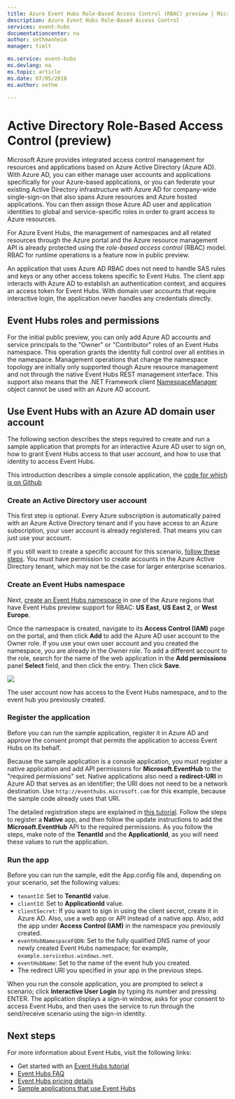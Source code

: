 ```yaml
---
title: Azure Event Hubs Role-Based Access Control (RBAC) preview | Microsoft Docs
description: Azure Event Hubs Role-Based Access Control
services: event-hubs
documentationcenter: na
author: sethmanheim
manager: timlt

ms.service: event-hubs
ms.devlang: na
ms.topic: article
ms.date: 07/05/2018
ms.author: sethm

---
```


# Active Directory Role-Based Access Control (preview)

Microsoft Azure provides integrated access control management for resources and applications based on Azure Active Directory (Azure AD). With Azure AD, you can either manage user accounts and applications specifically for your Azure-based applications, or you can federate your existing Active Directory infrastructure with Azure AD for company-wide single-sign-on that also spans Azure resources and Azure hosted applications. You can then assign those Azure AD user and application identities to global and service-specific roles in order to grant access to Azure resources.

For Azure Event Hubs, the management of namespaces and all related resources through the Azure portal and the Azure resource management API is already protected using the *role-based access control* (RBAC) model. RBAC for runtime operations is a feature now in public preview. 

An application that uses Azure AD RBAC does not need to handle SAS rules and keys or any other access tokens specific to Event Hubs. The client app interacts with Azure AD to establish an authentication context, and acquires an access token for Event Hubs. With domain user accounts that require interactive login, the application never handles any credentials directly.

## Event Hubs roles and permissions

For the initial public preview, you can only add Azure AD accounts and service principals to the "Owner" or "Contributor" roles of an Event Hubs namespace. This operation grants the identity full control over all entities in the namespace. Management operations that change the namespace topology are initially only supported though Azure resource management and not through the native Event Hubs REST management interface. This support also means that the .NET Framework client [NamespaceManager](/dotnet/api/microsoft.servicebus.namespacemanager) object cannot be used with an Azure AD account.  

## Use Event Hubs with an Azure AD domain user account

The following section describes the steps required to create and run a sample application that prompts for an interactive Azure AD user to sign on, how to grant Event Hubs access to that user account, and how to use that identity to access Event Hubs. 

This introduction describes a simple console application, the [code for which is on Github](https://github.com/Azure/azure-event-hubs/tree/master/samples/DotNet/Rbac/EventHubsSenderReceiverRbac/)

### Create an Active Directory user account

This first step is optional. Every Azure subscription is automatically paired with an Azure Active Directory tenant and if you have access to an Azure subscription, your user account is already registered. That means you can just use your account. 

If you still want to create a specific account for this scenario, [follow these steps](../automation/automation-create-aduser-account.md). You must have permission to create accounts in the Azure Active Directory tenant, which may not be the case for larger enterprise scenarios.

### Create an Event Hubs namespace

Next, [create an Event Hubs namespace](event-hubs-create.md) in one of the Azure regions that have Event Hubs preview support for RBAC: **US East**, **US East 2**, or **West Europe**. 

Once the namespace is created, navigate to its **Access Control (IAM)** page on the portal, and then click **Add** to add the Azure AD user account to the Owner role. If you use your own user account and you created the namespace, you are already in the Owner role. To add a different account to the role, search for the name of the web application in the **Add permissions** panel **Select** field, and then click the entry. Then click **Save**.
 
![](./media/event-hubs-role-based-access-control/rbac1.PNG)

The user account now has access to the Event Hubs namespace, and to the event hub you previously created.
 
### Register the application

Before you can run the sample application, register it in Azure AD and approve the consent prompt that permits the application to access Event Hubs on its behalf. 

Because the sample application is a console application, you must register a native application and add API permissions for **Microsoft.EventHub** to the "required permissions" set. Native applications also need a **redirect-URI** in Azure AD that serves as an identifier; the URI does not need to be a network destination. Use `http://eventhubs.microsoft.com` for this example, because the sample code already uses that URI.

The detailed registration steps are explained in [this tutorial](../active-directory/develop/active-directory-integrating-applications.md). Follow the steps to register a **Native** app, and then follow the update instructions to add the **Microsoft.EventHub** API to the required permissions. As you follow the steps, make note of the **TenantId** and the **ApplicationId**, as you will need these values to run the application.

### Run the app

Before you can run the sample, edit the App.config file and, depending on your scenario, set the following values:

- `tenantId`: Set to **TenantId** value.
- `clientId`: Set to **ApplicationId** value. 
- `clientSecret`: If you want to sign in using the client secret, create it in Azure AD. Also, use a web app or API instead of a native app. Also, add the app under **Access Control (IAM)** in the namespace you previously created.
- `eventHubNamespaceFQDN`: Set to the fully qualified DNS name of your newly created Event Hubs namespace; for example, `example.servicebus.windows.net`.
- `eventHubName`: Set to the name of the event hub you created.
- The redirect URI you specified in your app in the previous steps.
 
When you run the console application, you are prompted to select a scenario; click **Interactive User Login** by typing its number and pressing ENTER. The application displays a sign-in window, asks for your consent to access Event Hubs, and then uses the service to run through the send/receive scenario using the sign-in identity.

## Next steps

For more information about Event Hubs, visit the following links:

* Get started with an [Event Hubs tutorial](event-hubs-dotnet-standard-getstarted-send.md)
* [Event Hubs FAQ](event-hubs-faq.md)
* [Event Hubs pricing details](https://azure.microsoft.com/pricing/details/event-hubs/)
* [Sample applications that use Event Hubs](https://github.com/Azure/azure-event-hubs/tree/master/samples)